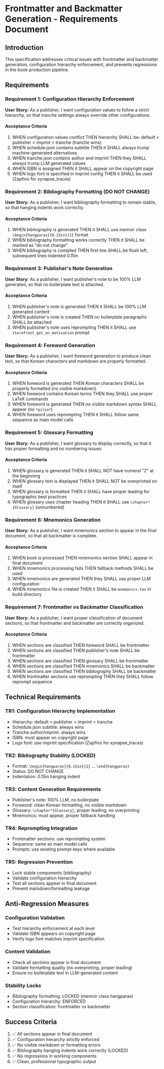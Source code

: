 # Frontmatter and Backmatter Generation - Requirements Document

## Introduction

This specification addresses critical issues with frontmatter and backmatter generation, configuration hierarchy enforcement, and prevents regressions in the book production pipeline.

## Requirements

### Requirement 1: Configuration Hierarchy Enforcement

**User Story:** As a publisher, I want configuration values to follow a strict hierarchy, so that tranche settings always override other configurations.

#### Acceptance Criteria

1. WHEN configuration values conflict THEN hierarchy SHALL be: default < publisher < imprint < tranche (tranche wins)
2. WHEN schedule.json contains subtitle THEN it SHALL always trump machine-generated alternatives
3. WHEN tranche.json contains author and imprint THEN they SHALL always trump LLM generated values
4. WHEN ISBN is assigned THEN it SHALL appear on the copyright page
5. WHEN logo font is specified in imprint config THEN it SHALL be used (Zapfino for xynapse_traces)

### Requirement 2: Bibliography Formatting (DO NOT CHANGE)

**User Story:** As a publisher, I want bibliography formatting to remain stable, so that hanging indents work correctly.

#### Acceptance Criteria

1. WHEN bibliography is generated THEN it SHALL use memoir class `\begin{hangparas}{0.15in}{1}` format
2. WHEN bibliography formatting works correctly THEN it SHALL be marked as "do not change"
3. WHEN bibliography is compiled THEN first line SHALL be flush left, subsequent lines indented 0.15in

### Requirement 3: Publisher's Note Generation

**User Story:** As a publisher, I want publisher's note to be 100% LLM generated, so that no boilerplate text is attached.

#### Acceptance Criteria

1. WHEN publisher's note is generated THEN it SHALL be 100% LLM generated content
2. WHEN publisher's note is created THEN no boilerplate paragraphs SHALL be attached
3. WHEN publisher's note uses reprompting THEN it SHALL use `storefront_get_en_motivation` prompt

### Requirement 4: Foreword Generation

**User Story:** As a publisher, I want foreword generation to produce clean text, so that Korean characters and markdown are properly formatted.

#### Acceptance Criteria

1. WHEN foreword is generated THEN Korean characters SHALL be properly formatted (no visible markdown)
2. WHEN foreword contains Korean terms THEN they SHALL use proper LaTeX commands
3. WHEN foreword is generated THEN no visible markdown syntax SHALL appear (no `*pilsa*`)
4. WHEN foreword uses reprompting THEN it SHALL follow same sequence as main model calls

### Requirement 5: Glossary Formatting

**User Story:** As a publisher, I want glossary to display correctly, so that it has proper formatting and no numbering issues.

#### Acceptance Criteria

1. WHEN glossary is generated THEN it SHALL NOT have numeral "2" at the beginning
2. WHEN glossary text is displayed THEN it SHALL NOT be overprinted on itself
3. WHEN glossary is formatted THEN it SHALL have proper leading for typographic best practices
4. WHEN glossary uses chapter heading THEN it SHALL use `\chapter*{Glossary}` (unnumbered)

### Requirement 6: Mnemonics Generation

**User Story:** As a publisher, I want mnemonics section to appear in the final document, so that all backmatter is complete.

#### Acceptance Criteria

1. WHEN book is processed THEN mnemonics section SHALL appear in final document
2. WHEN mnemonics processing fails THEN fallback methods SHALL be used
3. WHEN mnemonics are generated THEN they SHALL use proper LLM configuration
4. WHEN mnemonics file is created THEN it SHALL be `mnemonics.tex` in build directory

### Requirement 7: Frontmatter vs Backmatter Classification

**User Story:** As a publisher, I want proper classification of document sections, so that frontmatter and backmatter are correctly organized.

#### Acceptance Criteria

1. WHEN sections are classified THEN foreword SHALL be frontmatter
2. WHEN sections are classified THEN publisher's note SHALL be frontmatter  
3. WHEN sections are classified THEN glossary SHALL be frontmatter
4. WHEN sections are classified THEN mnemonics SHALL be backmatter
5. WHEN sections are classified THEN bibliography SHALL be backmatter
6. WHEN frontmatter sections use reprompting THEN they SHALL follow reprompt sequence

## Technical Requirements

### TR1: Configuration Hierarchy Implementation
- Hierarchy: default < publisher < imprint < tranche
- Schedule.json subtitle: always wins
- Tranche author/imprint: always wins
- ISBN: must appear on copyright page
- Logo font: use imprint specification (Zapfino for xynapse_traces)

### TR2: Bibliography Stability (LOCKED)
- Format: `\begin{hangparas}{0.15in}{1}` ... `\end{hangparas}`
- Status: DO NOT CHANGE
- Indentation: 0.15in hanging indent

### TR3: Content Generation Requirements
- Publisher's note: 100% LLM, no boilerplate
- Foreword: clean Korean formatting, no visible markdown
- Glossary: `\chapter*{Glossary}`, proper leading, no overprinting
- Mnemonics: must appear, proper fallback handling

### TR4: Reprompting Integration
- Frontmatter sections: use reprompting system
- Sequence: same as main model calls
- Prompts: use existing prompt keys where available

### TR5: Regression Prevention
- Lock stable components (bibliography)
- Validate configuration hierarchy
- Test all sections appear in final document
- Prevent markdown/formatting leakage

## Anti-Regression Measures

### Configuration Validation
- Test hierarchy enforcement at each level
- Validate ISBN appears on copyright page
- Verify logo font matches imprint specification

### Content Validation  
- Check all sections appear in final document
- Validate formatting quality (no overprinting, proper leading)
- Ensure no boilerplate text in LLM-generated content

### Stability Locks
- Bibliography formatting: LOCKED (memoir class hangparas)
- Configuration hierarchy: ENFORCED
- Section classification: frontmatter vs backmatter

## Success Criteria

1. ✅ All sections appear in final document
2. ✅ Configuration hierarchy strictly enforced
3. ✅ No visible markdown or formatting errors
4. ✅ Bibliography hanging indents work correctly (LOCKED)
5. ✅ No regressions in working components
6. ✅ Clean, professional typographic output